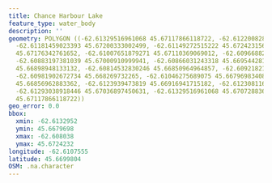 ```yaml
---
title: Chance Harbour Lake
feature_type: water_body
description: ''
geometry: POLYGON ((-62.61329516961068 45.67117866118722, -62.61220082833288 45.67129861377359,
  -62.61181459023393 45.67200333002499, -62.61149272515222 45.67242315676616, -62.61052712990709
  45.67176342761652, -62.61007651879271 45.67110369069012, -62.60966882302284 45.6702790085965,
  -62.60883197381039 45.67000910999941, -62.60866031243318 45.66954428158646, -62.60803803994157
  45.66898948133132, -62.60814532830246 45.66850964964857, -62.60921821190845 45.66825473739396,
  -62.60981902672734 45.668269732265, -62.61046275689075 45.66796983408898, -62.61097774102149
  45.66856962883362, -62.6123939473819 45.66916941715182, -62.61230811669284 45.66961925417237,
  -62.61293038918446 45.67036897450631, -62.61329516961068 45.67072883669947, -62.61329516961068
  45.67117866118722))
geo_error: 0.0
bbox:
  xmin: -62.6132952
  ymin: 45.6679698
  xmax: -62.608038
  ymax: 45.6724232
longitude: -62.6107555
latitude: 45.6699804
OSM: .na.character
---
```


